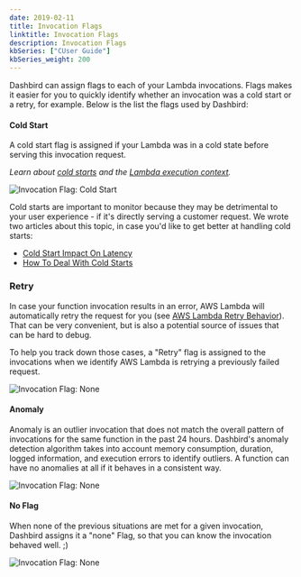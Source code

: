 ```yaml
---
date: 2019-02-11
title: Invocation Flags
linktitle: Invocation Flags
description: Invocation Flags
kbSeries: ["CUser Guide"]
kbSeries_weight: 200
---
```



Dashbird can assign flags to each of your Lambda invocations. Flags makes it easier for you to quickly identify whether an invocation was a cold start or a retry, for example. Below is the list the flags used by Dashbird:


#### Cold Start

A cold start flag is assigned if your Lambda was in a cold state before serving this invocation request.

_Learn about <a href="/blog/cold-starts-impact/">cold starts</a> and the <a href="https://docs.aws.amazon.com/lambda/latest/dg/running-lambda-code.html">Lambda execution context</a>._

![Invocation Flag: Cold Start](/images/docs/invocation-flag-cold-start.png)

Cold starts are important to monitor because they may be detrimental to your user experience - if it's directly serving a customer request. We wrote two articles about this topic, in case you'd like to get better at handling cold starts:

- <a href="/blog/cold-starts-impact/">Cold Start Impact On Latency</a>
- <a href="/blog/how-to-deal-with-cold-starts/">How To Deal With Cold Starts</a>


### Retry

In case your function invocation results in an error, AWS Lambda will automatically retry the request for you (see <a href="https://docs.aws.amazon.com/lambda/latest/dg/retries-on-errors.html">AWS Lambda Retry Behavior</a>). That can be very convenient, but is also a potential source of issues that can be hard to debug.

To help you track down those cases, a "Retry" flag is assigned to the invocations when we identify AWS Lambda is retrying a previously failed request.

![Invocation Flag: None](/images/docs/invocation-flag-retry.png)


#### Anomaly

Anomaly is an outlier invocation that does not match the overall pattern of invocations for the same function in the past 24 hours. Dashbird's anomaly detection algorithm takes into account memory consumption, duration, logged information, and execution errors to identify outliers. A function can have no anomalies at all if it behaves in a consistent way.

![Invocation Flag: None](/images/docs/invocation-flag-anomaly.png)


#### No Flag

When none of the previous situations are met for a given invocation, Dashbird assigns it a "none" Flag, so that you can know the invocation behaved well. ;)

![Invocation Flag: None](/images/docs/invocation-flag-none.png)
